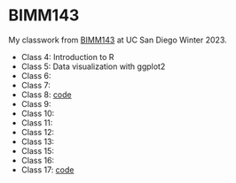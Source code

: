 # BIMM143

My classwork from [BIMM143](https://bioboot.github.io/bimm143_W23/) at UC San Diego Winter 2023.

- Class 4: Introduction to R
- Class 5: Data visualization with ggplot2
- Class 6: 
- Class 7:
- Class 8: [code](https://github.com/omchu/bimm143_github/blob/main/class08_mini_project/class08.qmd)
- Class 9:
- Class 10:
- Class 11:
- Class 12:
- Class 13:
- Class 15:
- Class 16: 
- Class 17: [code](https://github.com/omchu/bimm143_github/blob/main/class17/class17.md)

